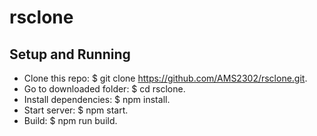 # rsclone

## Setup and Running

-   Clone this repo: $ git clone https://github.com/AMS2302/rsclone.git.
-   Go to downloaded folder: $ cd rsclone.
-   Install dependencies: $ npm install.
-   Start server: $ npm start.
-   Build: $ npm run build.
